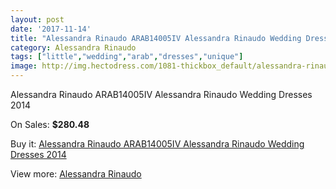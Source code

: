 ```yaml
---
layout: post
date: '2017-11-14'
title: "Alessandra Rinaudo ARAB14005IV Alessandra Rinaudo Wedding Dresses 2014"
category: Alessandra Rinaudo
tags: ["little","wedding","arab","dresses","unique"]
image: http://img.hectodress.com/1081-thickbox_default/alessandra-rinaudo-arab14005iv-alessandra-rinaudo-wedding-dresses-2014.jpg
---
```

Alessandra Rinaudo ARAB14005IV Alessandra Rinaudo Wedding Dresses 2014

On Sales: **$280.48**
<a href="https://www.hectodress.com/alessandra-rinaudo/666-alessandra-rinaudo-arab14005iv-alessandra-rinaudo-wedding-dresses-2014.html"><amp-img layout="responsive" width="600" height="600" src="//img.hectodress.com/1081-thickbox_default/alessandra-rinaudo-arab14005iv-alessandra-rinaudo-wedding-dresses-2014.jpg" alt="Alessandra Rinaudo ARAB14005IV Alessandra Rinaudo Wedding Dresses 2014 0" /></a>
<a href="https://www.hectodress.com/alessandra-rinaudo/666-alessandra-rinaudo-arab14005iv-alessandra-rinaudo-wedding-dresses-2014.html"><amp-img layout="responsive" width="600" height="600" src="//img.hectodress.com/1083-thickbox_default/alessandra-rinaudo-arab14005iv-alessandra-rinaudo-wedding-dresses-2014.jpg" alt="Alessandra Rinaudo ARAB14005IV Alessandra Rinaudo Wedding Dresses 2014 1" /></a>
<a href="https://www.hectodress.com/alessandra-rinaudo/666-alessandra-rinaudo-arab14005iv-alessandra-rinaudo-wedding-dresses-2014.html"><amp-img layout="responsive" width="600" height="600" src="//img.hectodress.com/1082-thickbox_default/alessandra-rinaudo-arab14005iv-alessandra-rinaudo-wedding-dresses-2014.jpg" alt="Alessandra Rinaudo ARAB14005IV Alessandra Rinaudo Wedding Dresses 2014 2" /></a>

Buy it: [Alessandra Rinaudo ARAB14005IV Alessandra Rinaudo Wedding Dresses 2014](https://www.hectodress.com/alessandra-rinaudo/666-alessandra-rinaudo-arab14005iv-alessandra-rinaudo-wedding-dresses-2014.html "Alessandra Rinaudo ARAB14005IV Alessandra Rinaudo Wedding Dresses 2014")

View more: [Alessandra Rinaudo](https://www.hectodress.com/9-alessandra-rinaudo "Alessandra Rinaudo")